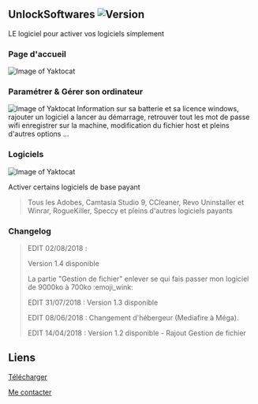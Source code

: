 ## UnlockSoftwares ![Version](https://img.shields.io/badge/Version-1.5-red.svg)

LE logiciel pour activer vos logiciels simplement

### Page d'accueil
![Image of Yaktocat](https://image.noelshack.com/fichiers/2018/31/2/1533060986-screenshot-1.jpg)



### Paramétrer & Gérer son ordinateur
![Image of Yaktocat](https://image.noelshack.com/fichiers/2018/31/2/1533060711-screenshot-3.jpg)
Information sur sa batterie et sa licence windows, rajouter un logiciel a lancer au démarrage, retrouver tout les mot de passe wifi enregistrer sur la machine, modification du fichier host et pleins d'autres options ...

### Logiciels

![Image of Yaktocat](https://image.noelshack.com/fichiers/2018/31/2/1533060711-screenshot-2.jpg)

Activer certains logiciels de base payant
> Tous les Adobes, Camtasia Studio 9, CCleaner, Revo Uninstaller et Winrar, RogueKiller, Speccy 
> et pleins d'autres logiciels payants




### Changelog
>
> EDIT 02/08/2018 :
>
> Version 1.4 disponible
>
> La partie "Gestion de fichier" enlever se qui fais passer mon logiciel de 9000ko à 700ko :emoji_wink:
>
> EDIT 31/07/2018 : Version 1.3 disponible
>
> EDIT 08/06/2018 : Changement d'hébergeur (Mediafire à Méga).
>
> EDIT 14/04/2018 : Version 1.2 disponible - Rajout Gestion de fichier
>


## Liens

[Télécharger](https://github.com/ABOATDev/UnlockSoftwares/raw/master/UnlockSoftwares.exe)

[Me contacter](https://github.com/ABOATDev/UnlockSoftwares/issues/new)
